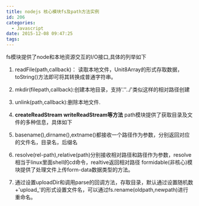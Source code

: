 ```yaml
---
title: nodejs 核心模块fs及path方法实例
id: 206
categories:
  - Javascript
date: 2015-12-08 09:47:25
tags:
---
```


fs模块提供了node和本地资源交互的I/O接口,具体的列举如下

1.  readFile(path,callback)： 读取本地文件，Unit8Array的形式存取数据，toString()方法即可将其转换成普通字符串。
2.  mkdir(filepath,callback):创建本地目录，支持'.''../'类似这样的相对路径创建
3.  unlink(path,callback):删除本地文件.
4.  **createReadStream write<b>ReadStream等方法**</b>
path模块提供了获取目录及文件的多种信息，具体如下

1.  basename(),dirname(),extname()都接收一个路径作为参数，分别返回对应的文件名，目录名，后缀名
2.  resolve(rel-path),relative(path)分别接收相对路径和路径作为参数，resolve相当于linux里面shell的cd命令，realtive返回相对路径
formidable(非核心)模块提供了处理文件上传form-data数据类型的方法。

1.  通过设置uploadDir和调用parse的回调方法，存取目录，默认通过设置随机数+'upload_'的形式设置文件名，可以通过fs.rename(oldpath,newpath)进行重命名。
